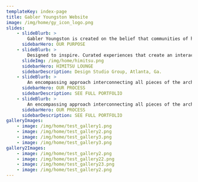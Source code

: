 ```yaml
---
templateKey: index-page
title: Gabler Youngston Website
image: /img/home/gy_icon_logo.png
slides:
    - slideBlurb: >
        Gabler Youngston is created on the belief that communities of high design built around wellbeing, expression, and impact can change the world.
      sidebarHero: OUR PURPOSE
    - slideBlurb: >
        Designed to inspire. Curated experiences that create an interactive bond between occupants and space.
      slideImg: /img/home/himitsu.png
      sidebarHero: HIMITSU LOUNGE
      sidebarDescription: Design Studio Group, Atlanta, Ga.
    - slideBlurb: >
        An encompassing approach interconnecting all pieces of the architectural puzzle, and resulting in a truly integrated design.
      sidebarHero: OUR PROCESS
      sidebarDescription: SEE FULL PORTFOLIO
    - slideBlurb: >
        An encompassing approach interconnecting all pieces of the architectural puzzle, and resulting in a truly integrated design.
      sidebarHero: OUR PROCESS
      sidebarDescription: SEE FULL PORTFOLIO
galleryImages:
    - image: /img/home/test_gallery1.png
    - image: /img/home/test_gallery2.png
    - image: /img/home/test_gallery3.png
    - image: /img/home/test_gallery3.png
gallery2Images:
    - image: /img/home/test_gallery2.png
    - image: /img/home/test_gallery22.png
    - image: /img/home/test_gallery23.png
    - image: /img/home/test_gallery2.png
---
```

